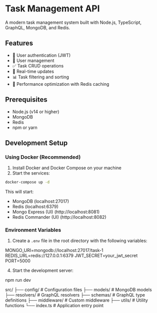 # Task Management API

A modern task management system built with Node.js, TypeScript, GraphQL, MongoDB, and Redis.

## Features

- 🔐 User authentication (JWT)
- 👤 User management
- ✅ Task CRUD operations
- 🔄 Real-time updates
- 📊 Task filtering and sorting
- 🚀 Performance optimization with Redis caching

## Prerequisites

- Node.js (v14 or higher)
- MongoDB
- Redis
- npm or yarn

## Development Setup

### Using Docker (Recommended)

1. Install Docker and Docker Compose on your machine
2. Start the services:

```bash
docker-compose up -d
```

This will start:
- MongoDB (localhost:27017)
- Redis (localhost:6379)
- Mongo Express (UI) (http://localhost:8081)
- Redis Commander (UI) (http://localhost:8082)

### Environment Variables

1. Create a `.env` file in the root directory with the following variables:

 MONGO_URI=mongodb://localhost:27017/task-1
REDIS_URL=redis://127.0.0.1:6379
JWT_SECRET=your_jwt_secret
PORT=5000

4. Start the development server:

npm run dev


src/
├── config/ # Configuration files
├── models/ # MongoDB models
├── resolvers/ # GraphQL resolvers
├── schemas/ # GraphQL type definitions
├── middleware/ # Custom middleware
├── utils/ # Utility functions
└── index.ts # Application entry point